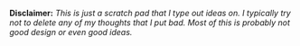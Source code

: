 **Disclaimer:** *This is just a scratch pad that I type out ideas on. I
typically try not to delete any of my thoughts that I put bad. Most of
this is probably not good design or even good ideas.*
